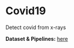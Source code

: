# Covid19

Detect covid from x-rays

**Dataset & Pipelines:** [here](https://github.com/deephealthproject/UC15_pipeline)